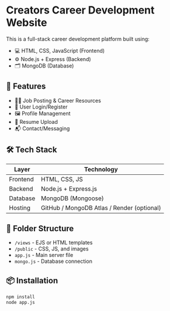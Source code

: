 # Creators Career Development Website

This is a full-stack career development platform built using:

- 💻 HTML, CSS, JavaScript (Frontend)
- ⚙️ Node.js + Express (Backend)
- 🗂️ MongoDB (Database)

## 🔧 Features

- 🧑‍💼 Job Posting & Career Resources
- 🔐 User Login/Register
- 🖼️ Profile Management
- 📄 Resume Upload
- 📬 Contact/Messaging

## 🛠️ Tech Stack

| Layer       | Technology           |
|-------------|----------------------|
| Frontend    | HTML, CSS, JS        |
| Backend     | Node.js + Express.js |
| Database    | MongoDB (Mongoose)   |
| Hosting     | GitHub / MongoDB Atlas / Render (optional)

## 📁 Folder Structure

- `/views` - EJS or HTML templates
- `/public` - CSS, JS, and images
- `app.js` - Main server file
- `mongo.js` - Database connection

## 📦 Installation

```bash
npm install
node app.js